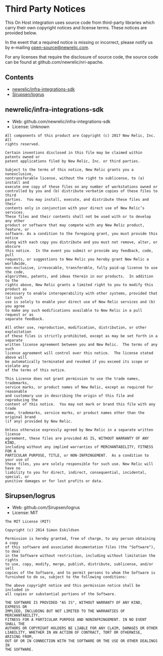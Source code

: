 # Third Party Notices

This On Host integration uses source code from third-party libraries which carry
their own copyright notices and license terms. These notices are provided
below.

In the event that a required notice is missing or incorrect, please notify us
by e-mailing [open-source@newrelic.com](mailto:open-source@newrelic.com).

For any licenses that require the disclosure of source code, the source code
can be found at github.com/newrelic/nri-apache.

## Contents
 
* [newrelic/infra-integrations-sdk](#newrelicinfra-integrations-sdk)
* [Sirupsen/logrus](#Sirupsenlogrus)

## newrelic/infra-integrations-sdk

* Web: github.com/newrelic/infra-integrations-sdk
* License: Unknown

```
All components of this product are Copyright (c) 2017 New Relic, Inc.  All
rights reserved.

Certain inventions disclosed in this file may be claimed within patents owned or
patent applications filed by New Relic, Inc. or third parties.

Subject to the terms of this notice, New Relic grants you a nonexclusive,
nontransferable license, without the right to sublicense, to (a) install and
execute one copy of these files on any number of workstations owned or
controlled by you and (b) distribute verbatim copies of these files to third
parties.  You may install, execute, and distribute these files and their
contents only in conjunction with your direct use of New Relic’s services.
These files and their contents shall not be used with or to develop any other
product or software that may compete with any New Relic product, feature, or
software. As a condition to the foregoing grant, you must provide this notice
along with each copy you distribute and you must not remove, alter, or obscure
this notice.  In the event you submit or provide any feedback, code, pull
requests, or suggestions to New Relic you hereby grant New Relic a worldwide,
non-exclusive, irrevocable, transferable, fully paid-up license to use the code,
algorithms, patents, and ideas therein in our products.  In addition to the
rights above, New Relic grants a limited right to you to modify this product as
necessary to enable interoperability with other systems, provided that (a) such
use is solely to enable your direct use of New Relic services and (b) you agree
to make any such modifications available to New Relic in a pull request or as
separate feedback.

All other use, reproduction, modification, distribution, or other exploitation
of these files is strictly prohibited, except as may be set forth in a separate
written license agreement between you and New Relic.  The terms of any such
license agreement will control over this notice.  The license stated above will
be automatically terminated and revoked if you exceed its scope or violate any
of the terms of this notice.

This License does not grant permission to use the trade names, trademarks,
service marks, or product names of New Relic, except as required for reasonable
and customary use in describing the origin of this file and reproducing the
content of this notice.  You may not mark or brand this file with any trade
name, trademarks, service marks, or product names other than the original brand
(if any) provided by New Relic.

Unless otherwise expressly agreed by New Relic in a separate written license
agreement, these files are provided AS IS, WITHOUT WARRANTY OF ANY KIND,
including without any implied warranties of MERCHANTABILITY, FITNESS FOR A
PARTICULAR PURPOSE, TITLE, or NON-INFRINGEMENT.  As a condition to your use of
these files, you are solely responsible for such use. New Relic will have no
liability to you for direct, indirect, consequential, incidental, special, or
punitive damages or for lost profits or data.
```


## Sirupsen/logrus

* Web: github.com/Sirupsen/logrus
* License: MIT

```
The MIT License (MIT)

Copyright (c) 2014 Simon Eskildsen

Permission is hereby granted, free of charge, to any person obtaining a copy
of this software and associated documentation files (the "Software"), to deal
in the Software without restriction, including without limitation the rights
to use, copy, modify, merge, publish, distribute, sublicense, and/or sell
copies of the Software, and to permit persons to whom the Software is
furnished to do so, subject to the following conditions:

The above copyright notice and this permission notice shall be included in
all copies or substantial portions of the Software.

THE SOFTWARE IS PROVIDED "AS IS", WITHOUT WARRANTY OF ANY KIND, EXPRESS OR
IMPLIED, INCLUDING BUT NOT LIMITED TO THE WARRANTIES OF MERCHANTABILITY,
FITNESS FOR A PARTICULAR PURPOSE AND NONINFRINGEMENT. IN NO EVENT SHALL THE
AUTHORS OR COPYRIGHT HOLDERS BE LIABLE FOR ANY CLAIM, DAMAGES OR OTHER
LIABILITY, WHETHER IN AN ACTION OF CONTRACT, TORT OR OTHERWISE, ARISING FROM,
OUT OF OR IN CONNECTION WITH THE SOFTWARE OR THE USE OR OTHER DEALINGS IN
THE SOFTWARE.

```


